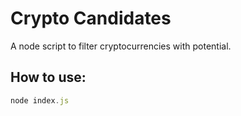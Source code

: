 # Crypto Candidates

A node script to filter cryptocurrencies with potential.

## How to use:

```javascript
node index.js
```
